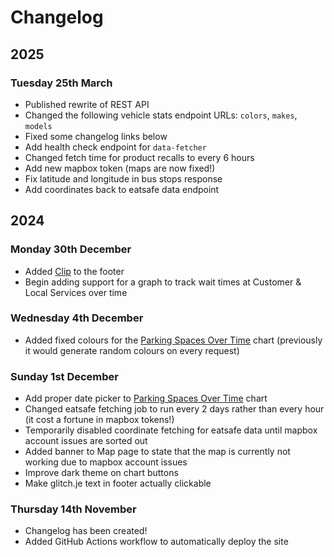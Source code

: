 # Changelog

## 2025
### Tuesday 25th March
* Published rewrite of REST API
* Changed the following vehicle stats endpoint URLs: `colors`, `makes`, `models`
* Fixed some changelog links below
* Add health check endpoint for `data-fetcher` 
* Changed fetch time for product recalls to every 6 hours
* Add new mapbox token (maps are now fixed!)
* Fix latitude and longitude in bus stops response
* Add coordinates back to eatsafe data endpoint

## 2024
### Monday 30th December
* Added [Clip](https://clip.glitch.je) to the footer
* Begin adding support for a graph to track wait times at Customer & Local Services over time

### Wednesday 4th December
* Added fixed colours for the [Parking Spaces Over Time](https://data.glitch.je/charts/transport/parking-over-time) chart (previously it would generate random colours on every request)

### Sunday 1st December
* Add proper date picker to [Parking Spaces Over Time](https://data.glitch.je/charts/transport/parking-over-time) chart
* Changed eatsafe fetching job to run every 2 days rather than every hour (it cost a fortune in mapbox tokens!)
* Temporarily disabled coordinate fetching for eatsafe data until mapbox account issues are sorted out
* Added banner to Map page to state that the map is currently not working due to mapbox account issues
* Improve dark theme on chart buttons
* Make glitch.je text in footer actually clickable

### Thursday 14th November
* Changelog has been created!
* Added GitHub Actions workflow to automatically deploy the site